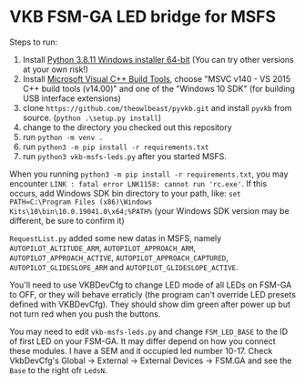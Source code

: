 # VKB FSM-GA LED bridge for MSFS

Steps to run:

1. Install [Python 3.8.11 Windows installer 64-bit](https://www.python.org/downloads/windows/) 
   (You can try other versions at your own risk!)
2. Install [Microsoft Visual C++ Build Tools](https://go.microsoft.com/fwlink/?LinkId=691126),
   choose "MSVC v140 - VS 2015 C++ build tools (v14.00)" and one of the 
   "Windows 10 SDK" (for building USB interface extensions)
3. clone `https://github.com/theowlbeast/pyvkb.git` and install `pyvkb` from source. (`python .\setup.py install`)
4. change to the directory you checked out this repository
5. run `python -m venv .`
6. run `python3 -m pip install -r requirements.txt`
7. run `python3 vkb-msfs-leds.py` after you started MSFS.

When you running `python3 -m pip install -r requirements.txt`, you may 
encounter `LINK : fatal error LNK1158: cannot run 'rc.exe'`. If this occurs, 
add Windows SDK bin directory to your path, like: `set PATH=C:\Program Files (x86)\Windows Kits\10\bin\10.0.19041.0\x64;%PATH%` 
(your Windows SDK version may be different, be sure to confirm it)

`RequestList.py` added some new datas in MSFS, namely `AUTOPILOT_ALTITUDE_ARM`, 
`AUTOPILOT_APPROACH_ARM`, `AUTOPILOT_APPROACH_ACTIVE`, `AUTOPILOT_APPROACH_CAPTURED`,
`AUTOPILOT_GLIDESLOPE_ARM` and `AUTOPILOT_GLIDESLOPE_ACTIVE`.

You'll need to use VKBDevCfg to change LED mode of all LEDs on FSM-GA to OFF, 
or they will behave erraticly (the program can't override LED presets defined 
with VKBDevCfg). They should show dim green after power up but not turn red 
when you push the buttons.

You may need to edit `vkb-msfs-leds.py` and change `FSM_LED_BASE` to the ID of 
first LED on your FSM-GA. It may differ depend on how you connect these modules. 
I have a SEM and it occupied led number 10-17. Check VkbDevCfg's 
Global -&gt; External -&gt; External Devices -&gt; FSM.GA and see the `Base` to the right 
ofr `LedsN`.
